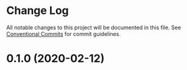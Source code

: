 # Change Log

All notable changes to this project will be documented in this file.
See [Conventional Commits](https://conventionalcommits.org) for commit guidelines.

# 0.1.0 (2020-02-12)
